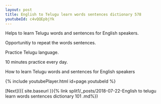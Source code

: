 ```yaml
---
layout: post
title: English to Telugu learn words sentences dictionary 578 
youtubeId: c4vQQEpbjYk
---
```

 
 
Helps to learn Telugu words and sentences for English speakers.

Opportunitiy to repeat the words sentences. 

Practice Telugu language. 
 
10 minutes practice every day. 
 
How to learn Telugu words and sentences for English speakers 
 
{% include youtubePlayer.html id=page.youtubeId %}
 
 
[Next]({{ site.baseurl }}{% link  split1/_posts/2018-07-22-English to telugu learn words sentences dictionary 101 .md%})
 
